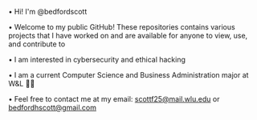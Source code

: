 • Hi! I'm @bedfordscott

• Welcome to my public GitHub! These repositories contains various projects that I have worked on and are available for anyone to view, use, and contribute to

• I am interested in cybersecurity and ethical hacking

• I am a current Computer Science and Business Administration major at W&L 💙🤍

• Feel free to contact me at my email: scottf25@mail.wlu.edu or bedfordhscott@gmail.com

